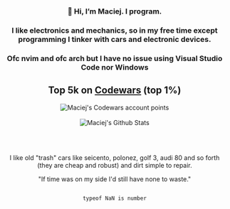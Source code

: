 <div align="center">
  
### 👋 Hi, I’m Maciej. I program.

### I like electronics and mechanics, so in my free time except programming I tinker with cars and electronic devices.

### Ofc nvim and ofc arch but I have no issue using Visual Studio Code nor Windows

## Top 5k on [Codewars](https://www.codewars.com/users/maciejbaba/stats) (top 1%)
<img src="https://www.codewars.com/users/maciejbaba/badges/large" alt="Maciej's Codewars account points">
<br/><br/>
  
<img alt="Maciej's Github Stats" src="https://github-readme-stats-taupe-tau.vercel.app/api?username=maciejbaba&count_private=true&theme=tokyonight">

<br/><br/>

I like old "trash" cars like seicento, polonez, golf 3, audi 80 and so forth (they are cheap and robust) and dirt simple to repair.

"If time was on my side I'd still have none to waste."

                                                                                                                                                                                                                                                                                    typeof NaN is number


</div>
